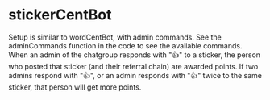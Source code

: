 # stickerCentBot

Setup is similar to wordCentBot, with admin commands. See the adminCommands function in the code to see the available commands. When an admin of the chatgroup responds with "👍" to a sticker, the person who posted that sticker (and their referral chain) are awarded points. If two admins respond with "👍", or an admin responds with "👍" twice to the same sticker, that person will get more points.
